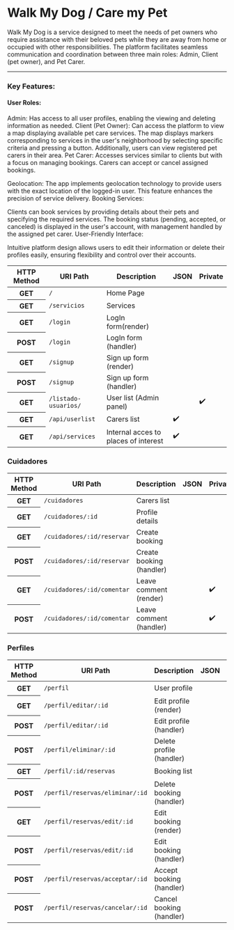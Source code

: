 <h1>Walk My Dog  / Care my Pet</h1>

Walk My Dog is a service designed to meet the needs of pet owners who require assistance with their beloved pets while they are away from home or occupied with other responsibilities. 
The platform facilitates seamless communication and coordination between three main roles: Admin, Client (pet owner), and Pet Carer.
<hr>

<h3>Key Features:</h3>

<h4>User Roles:</h4>

Admin: Has access to all user profiles, enabling the viewing and deleting information as needed.
Client (Pet Owner): Can access the platform to view a map displaying available pet care services. The map displays markers corresponding to services in the user's neighborhood by selecting specific criteria and pressing a button. Additionally, users can view registered pet carers in their area.
Pet Carer: Accesses services similar to clients but with a focus on managing bookings. Carers can accept or cancel assigned bookings.

Geolocation:
The app implements geolocation technology to provide users with the exact location of the logged-in user. This feature enhances the precision of service delivery.
Booking Services:

Clients can book services by providing details about their pets and specifying the required services. The booking status (pending, accepted, or canceled) is displayed in the user's account, with management handled by the assigned pet carer.
User-Friendly Interface:

Intuitive platform design allows users to edit their information or delete their profiles easily, ensuring flexibility and control over their accounts.

<table>
  <thead>
    <tr>
      <th>HTTP Method</th>
      <th>URI Path</th>
      <th>Description</th>
      <th>JSON</th>
      <th>Private</th>
    </tr>
  </thead>

    
  <tbody>
     <tr>
      <th>GET</th>
      <td><code>/</code></td>
      <td>Home Page</td>
      <td></td>
      <td></td>
    </tr>
    <tr>
      <th>GET</th>
      <td><code>/servicios</code></td>
      <td>Services</td>
      <td></td>
      <td></td>
    </tr>
     <tr>
      <th>GET</th>
      <td><code>/login</code></td>
      <td>LogIn form(render)</td>
      <td></td>
      <td></td>
    </tr>
     <tr>
      <th>POST</th>
      <td><code>/login</code></td>
      <td>LogIn form (handler)</td>
      <td></td>
      <td></td>
    </tr>
    <tr>
      <th>GET</th>
      <td><code>/signup</code></td>
      <td>Sign up form (render)</td>
      <td></td>
      <td></td>
    </tr>
    <tr>
      <th>POST</th>
      <td><code>/signup</code></td>
      <td>Sign up form (handler)</td>
      <td></td>
      <td></td>
    </tr>
    <tr>
      <th>GET</th>
      <td><code>/listado-usuarios/</code></td>
      <td>User list (Admin panel)</td>
      <td></td>
      <td>✔️</td>
    </tr>
    <tr>
      <th>GET</th>
      <td><code>/api/userlist</code></td>
      <td>Carers list</td>
      <td>✔️</td>
      <td></td>
    </tr>
    <tr>
      <th>GET</th>
      <td><code>/api/services</code></td>
      <td>Internal acces to places of interest</td>
      <td>✔️</td>
      <td></td>
    </tr>
 </tbody>
</table>



<h3>Cuidadores</h3>
<table>
  <thead>
    <tr>
      <th>HTTP Method</th>
      <th>URI Path</th>
      <th>Description</th>
      <th>JSON</th>
      <th>Private</th>
   </tr>
  </thead>
  <tbody>
     <tr>
      <th>GET</th>
      <td><code>/cuidadores</code></td>
      <td>Carers list</td>
      <td></td>
      <td></td>
    </tr>
    <tr>
      <th>GET</th>
      <td><code>/cuidadores/:id</code></td>
      <td>Profile details</td>
      <td></td>
      <td></td>
    </tr>
    <tr>
    <th>GET</th>
      <td><code>/cuidadores/:id/reservar</code></td>
      <td>Create booking</td>
      <td></td>
      <td></td>
    </tr>
    <tr>
    <th>POST</th>
      <td><code>/cuidadores/:id/reservar</code></td>
      <td>Create booking (handler)</td>
      <td></td>
      <td></td>
    </tr>
    <tr>
    <th>GET</th>
      <td><code>/cuidadores/:id/comentar</code></td>
      <td>Leave comment (render)</td>
      <td></td>
      <td>✔️</td>
    </tr>
    <tr>
    <th>POST</th>
      <td><code>/cuidadores/:id/comentar</code></td>
      <td>Leave comment (handler)</td>
      <td></td>
      <td>✔️</td>
    </tr>
     </tbody>
</table>




<h3>Perfiles</h3>

<table>
  <thead>
    <tr>
      <th>HTTP Method</th>
      <th>URI Path</th>
      <th>Description</th>
      <th>JSON</th>
      <th>Private</th>
   </tr>
  </thead>

  <tbody>
    <tr>
      <th>GET</th>
      <td><code>/perfil</code></td>
      <td>User profile</td>
      <td></td>
      <td>✔️</td>
    </tr>
    <tr>
      <th>GET</th>
      <td><code>/perfil/editar/:id</code></td>
      <td>Edit profile (render)</td>
      <td></td>
      <td>✔️</td>
    </tr>
    <tr>
      <th>POST</th>
      <td><code>/perfil/editar/:id</code></td>
      <td>Edit profile (handler)</td>
      <td></td>
      <td>✔️</td>
    </tr>
    <tr>
      <th>POST</th>
      <td><code>/perfil/eliminar/:id</code></td>
      <td>Delete profile (handler)</td>
      <td></td>
      <td>✔️</td>
    </tr>
    <tr>
      <th>GET</th>
      <td><code>/perfil/:id/reservas</code></td>
      <td>Booking list</td>
      <td></td>
      <td>✔️</td>
    </tr>
    <tr>
      <th>POST</th>
      <td><code>/perfil/reservas/eliminar/:id</code></td>
      <td>Delete booking (handler)</td>
      <td></td>
      <td>✔️</td>
    </tr>
    <tr>
      <th>GET</th>
      <td><code>/perfil/reservas/edit/:id</code></td>
      <td>Edit booking (render)</td>
      <td></td>
      <td>✔️</td>
    </tr>
    <tr>
      <th>POST</th>
      <td><code>/perfil/reservas/edit/:id</code></td>
      <td>Edit booking (handler)</td>
      <td></td>
      <td>✔️</td>
    </tr>
    <tr>
      <th>POST</th>
      <td><code>/perfil/reservas/acceptar/:id</code></td>
      <td>Accept booking (handler)</td>
      <td></td>
      <td>✔️</td>
    </tr>
    <tr>
      <th>POST</th>
      <td><code>/perfil/reservas/cancelar/:id</code></td>
      <td>Cancel booking (handler)</td>
      <td></td>
      <td>✔️</td>
    </tr>
  </tbody>
</table>
